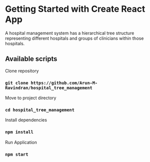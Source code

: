 # Getting Started with Create React App

A hospital management system has a hierarchical tree structure representing different hospitals and groups of clinicians within those hospitals.

## Available scripts

Clone repository
### `git clone https://github.com/Arun-M-Ravindran/hospital_tree_management`

Move to project directory
### `cd hospital_tree_management`

Install dependencies
### `npm install`

Run Application
### `npm start`


